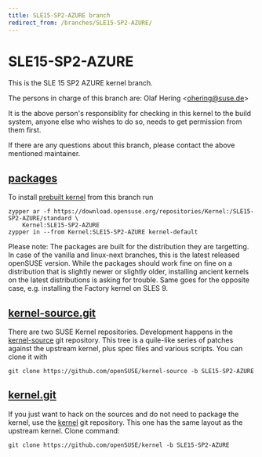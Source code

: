 ```yaml
---
title: SLE15-SP2-AZURE branch
redirect_from: /branches/SLE15-SP2-AZURE/
---
```

# SLE15-SP2-AZURE
This is the SLE 15 SP2 AZURE kernel branch.

The persons in charge of this branch are:
Olaf Hering <[ohering@suse.de](mailto:ohering@suse.de?subject=SLE15-SP2-AZURE%20branch)>

It is the above person's responsiblity for checking in this kernel to
the build system, anyone else who wishes to do so, needs to get
permission from them first.

If there are any questions about this branch, please contact the above
mentioned maintainer.


## [packages](https://download.opensuse.org/repositories/Kernel:/SLE15-SP2-AZURE)
To install
[prebuilt kernel](https://download.opensuse.org/repositories/Kernel:/SLE15-SP2-AZURE)
from this branch run

```
zypper ar -f https://download.opensuse.org/repositories/Kernel:/SLE15-SP2-AZURE/standard \
    Kernel:SLE15-SP2-AZURE
zypper in --from Kernel:SLE15-SP2-AZURE kernel-default
```

Please note: The packages are built for the distribution they are
targetting. In case of the vanilla and linux-next branches, this is the
latest released openSUSE version. While the packages should work fine on
fine on a distribution that is slightly newer or slightly older,
installing ancient kernels on the latest distributions is asking for
trouble. Same goes for the opposite case, e.g. installing the Factory
kernel on SLES 9.

## [kernel-source.git](https://github.com/openSUSE/kernel-source/tree/SLE15-SP2-AZURE)
There are two SUSE Kernel repositories. Development happens in the
[kernel-source](https://github.com/openSUSE/kernel-source/tree/SLE15-SP2-AZURE)
git repository. This tree is a quile-like series of patches against the
upstream kernel, plus spec files and various scripts. You can clone it
with

```
git clone https://github.com/openSUSE/kernel-source -b SLE15-SP2-AZURE
```

## [kernel.git](https://github.com/openSUSE/kernel/tree/SLE15-SP2-AZURE)
If you just want to hack on the sources and do not need to package the
kernel, use the [kernel](https://github.com/openSUSE/kernel/tree/SLE15-SP2-AZURE)
git repository. This one has the same layout as the upstream kernel. Clone
command:

```
git clone https://github.com/openSUSE/kernel -b SLE15-SP2-AZURE
```


